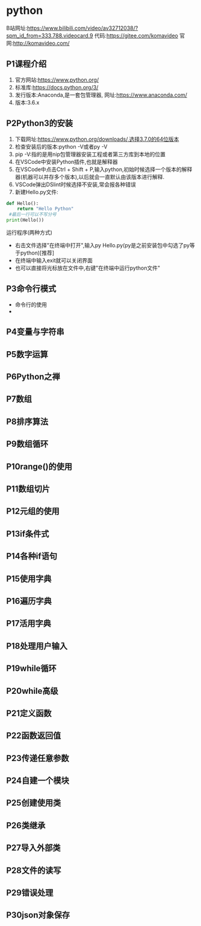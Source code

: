 # python
B站网址:https://www.bilibili.com/video/av32712038/?spm_id_from=333.788.videocard.9
代码:https://gitee.com/komavideo
官网:http://komavideo.com/
## P1课程介绍
1. 官方网站:https://www.python.org/
2. 标准库:https://docs.python.org/3/
3. 发行版本:Anaconda,是一套包管理器,
    网址:https://www.anaconda.com/
4. 版本:3.6.x
## P2Python3的安装
1. 下载网址:https://www.python.org/downloads/,选择3.7.0的64位版本
2. 检查安装后的版本:python -V或者py -V
3. pip -V:指的是用nip包管理器安装工程或者第三方库到本地的位置
4. 在VSCode中安装Python插件,也就是解释器
5. 在VSCode中点击Ctrl + Shift + P,输入python,初始时候选择一个版本的解释器(机器可以并存多个版本),以后就会一直默认由该版本进行解释.
6. VSCode弹出DSlint时候选择不安装,常会报各种错误
7. 新建Hello.py文件:
```python
def Hello():
    return "Hello Python"
 #最后一行可以不写分号
print(Hello())
```
运行程序(两种方式)
- 右击文件选择"在终端中打开",输入py Hello.py(py是之前安装包中勾选了py等于python)[推荐]
- 在终端中输入exit就可以关闭界面
- 也可以直接将光标放在文件中,右键"在终端中运行python文件"

## P3命令行模式
- 命令行的使用
- 

## P4变量与字符串

## P5数字运算

## P6Python之禅

## P7数组

## P8排序算法

## P9数组循环

## P10range()的使用

## P11数组切片

## P12元组的使用

## P13if条件式

## P14各种if语句

## P15使用字典

## P16遍历字典

## P17活用字典

## P18处理用户输入

## P19while循环

## P20while高级

## P21定义函数

## P22函数返回值

## P23传递任意参数

## P24自建一个模块

## P25创建使用类

## P26类继承

## P27导入外部类

## P28文件的读写

## P29错误处理

## P30json对象保存
